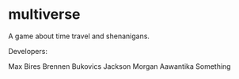 multiverse
==========

A game about time travel and shenanigans.

Developers:

Max Bires
Brennen Bukovics
Jackson Morgan
Aawantika Something
